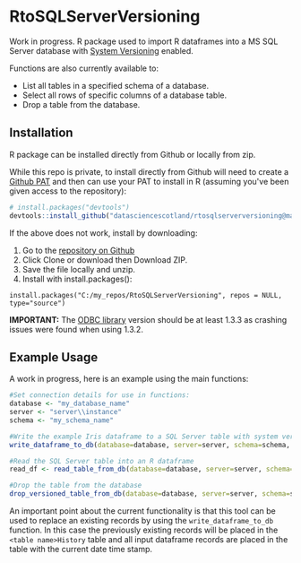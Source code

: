 # RtoSQLServerVersioning
Work in progress. R package used to import R dataframes into a MS SQL Server database with [System Versioning](https://docs.microsoft.com/en-us/sql/relational-databases/tables/creating-a-system-versioned-temporal-table?view=sql-server-ver15) enabled.  

Functions are also currently available to: 
- List all tables in a specified schema of a database. 
- Select all rows of specific columns of a database table.
- Drop a table from the database.  

## Installation
R package can be installed directly from Github or locally from zip.  

While this repo is private, to install directly from Github will need to create a [Github PAT](https://docs.github.com/en/authentication/keeping-your-account-and-data-secure/creating-a-personal-access-token) and then can use your PAT to install in R (assuming you've been given access to the repository):

```r
# install.packages("devtools")
devtools::install_github("datasciencescotland/rtosqlserverversioning@main", auth_token = "<my personal access token>")
```

If the above does not work, install by downloading:

1. Go to the [repository on Github](https://github.com/datasciencescotland/rtosqlserverversioning)
2. Click Clone or download then Download ZIP.
3. Save the file locally and unzip.
4. Install with install.packages():
```
install.packages("C:/my_repos/RtoSQLServerVersioning", repos = NULL, type="source")
```

**IMPORTANT:** The [ODBC library](https://CRAN.R-project.org/package=odbc) version should be at least 1.3.3 as crashing issues were found when using 1.3.2.

## Example Usage
A work in progress, here is an example using the main functions:
```r
#Set connection details for use in functions:
database <- "my_database_name"
server <- "server\\instance"
schema <- "my_schema_name"

#Write the example Iris dataframe to a SQL Server table with system versioning (history table and start / end timestamps)
write_dataframe_to_db(database=database, server=server, schema=schema, table_name="test_iris", dataframe=iris)

#Read the SQL Server table into an R dataframe
read_df <- read_table_from_db(database=database, server=server, schema=schema, table_name="test_iris")

#Drop the table from the database
drop_versioned_table_from_db(database=database, server=server, schema=schema, table_name="test_iris")

```

An important point about the current functionality is that this tool can be used to replace an existing records by using the `write_dataframe_to_db` function. In this case the previously existing records will be placed in the `<table name>History` table and all input dataframe records are placed in the table with the current date time stamp.
